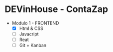 # DEVinHouse - ContaZap

- Modulo 1 - FRONTEND
  - [X] Html & CSS
  - [ ] Javacript
  - [ ] Reat
  - [ ] Git + Kanban